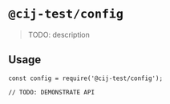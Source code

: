 # `@cij-test/config`

> TODO: description

## Usage

```
const config = require('@cij-test/config');

// TODO: DEMONSTRATE API
```
